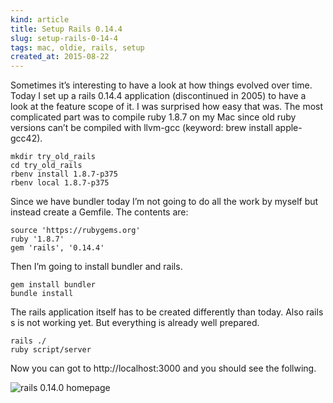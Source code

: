 ```yaml
---
kind: article
title: Setup Rails 0.14.4
slug: setup-rails-0-14-4
tags: mac, oldie, rails, setup
created_at: 2015-08-22
---
```


Sometimes it’s interesting to have a look at how things evolved over time.
Today I set up a rails 0.14.4 application (discontinued in 2005) to have a
look at the feature scope of it. I was surprised how easy that was. The most 
complicated part was to compile ruby 1.8.7 on my Mac since old ruby versions 
can’t be compiled with llvm-gcc (keyword: brew install apple-gcc42).

    mkdir try_old_rails
    cd try_old_rails
    rbenv install 1.8.7-p375
    rbenv local 1.8.7-p375

Since we have bundler today I’m not going to do all the work by myself but instead 
create a Gemfile. The contents are:

    source 'https://rubygems.org'
    ruby '1.8.7'
    gem 'rails', '0.14.4'

Then I’m going to install bundler and rails.

    gem install bundler
    bundle install

The rails application itself has to be created differently than today. 
Also rails s is not working yet. But everything is already well prepared.

    rails ./
    ruby script/server

Now you can got to http://localhost:3000 and you should see the follwing.

![rails 0.14.0 homepage](images/rails-0.14.4-600x414.png)
